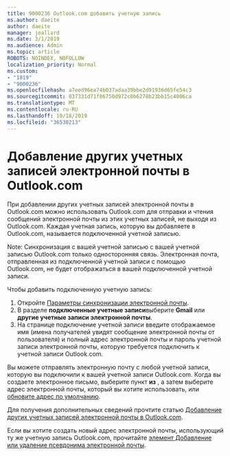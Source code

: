 ```yaml
---
title: 9000236 Outlook.com добавить учетную запись
ms.author: daeite
author: daeite
manager: joallard
ms.date: 3/1/2019
ms.audience: Admin
ms.topic: article
ROBOTS: NOINDEX, NOFOLLOW
localization_priority: Normal
ms.custom:
- "1819"
- "9000236"
ms.openlocfilehash: a7eed96ea74b037adaa39bbe2d91936d65fe54c3
ms.sourcegitcommit: 037331d71f06750d972c0b6278b23bb15c4806ca
ms.translationtype: MT
ms.contentlocale: ru-RU
ms.lasthandoff: 10/18/2019
ms.locfileid: "36538213"
---
```

# <a name="add-your-other-email-accounts-to-outlookcom"></a>Добавление других учетных записей электронной почты в Outlook.com

При добавлении других учетных записей электронной почты в Outlook.com можно использовать Outlook.com для отправки и чтения сообщений электронной почты из этих учетных записей, не выходя из Outlook.com. Каждая учетная запись, которую вы добавляете в Outlook.com, называется подключенной учетной записью.

Note: Синхронизация с вашей учетной записью с вашей учетной записью Outlook.com только односторонняя связь. Электронная почта, отправленная из подключенной учетной записи с помощью Outlook.com, не будет отображаться в вашей подключенной учетной записи.

Чтобы добавить подключенную учетную запись:

1. Откройте [Параметры синхронизации электронной почты](https://go.microsoft.com/fwlink/?linkid=875264).
2. В разделе **подключенные учетные записи**выберите **Gmail** или **другие учетные записи электронной почты**.
3. На странице подключение учетной записи введите отображаемое имя (имена получателей увидят сообщение электронной почты от пользователя) и полный адрес электронной почты и пароль учетной записи электронной почты, которую требуется подключить к учетной записи Outlook.com.

Вы можете отправлять электронную почту с любой учетной записи, которую вы подключили к вашей учетной записи Outlook.com. Когда вы создаете электронное письмо, выберите пункт **из** , а затем выберите адрес электронной почты, который вы хотите использовать, или [обновите адрес по умолчанию](https://go.microsoft.com/fwlink/?linkid=875264).

Для получения дополнительных сведений прочтите статью [Добавление других учетных записей электронной почты в Outlook.com](https://support.office.com/article/c5224df4-5885-4e79-91ba-523aa743f0ba?wt.mc_id=Office_Outlook_com_Alchemy).

Если вы хотите создать новый адрес электронной почты, использующий ту же учетную запись Outlook.com, прочитайте [элемент Добавление или удаление псевдонима электронной почты](https://support.office.com/article/459b1989-356d-40fa-a689-8f285b13f1f2?wt.mc_id=Office_Outlook_com_Alchemy).